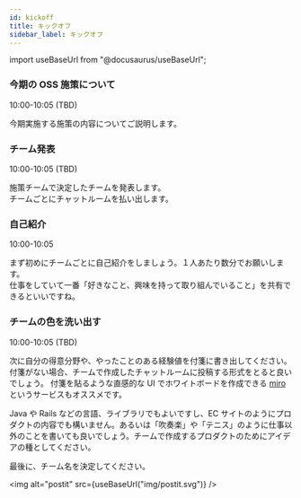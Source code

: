 ```yaml
---
id: kickoff
title: キックオフ
sidebar_label: キックオフ
---
```


import useBaseUrl from "@docusaurus/useBaseUrl";

### 今期の OSS 施策について

10:00-10:05 (TBD)

今期実施する施策の内容についてご説明します。

### チーム発表

10:00-10:05 (TBD)

施策チームで決定したチームを発表します。<br/>
チームごとにチャットルームを払い出します。

### 自己紹介

10:00-10:05

まず初めにチームごとに自己紹介をしましょう。１人あたり数分でお願いします。<br/>
仕事をしていて一番「好きなこと、興味を持って取り組んでいること」を共有できるといいですね。

### チームの色を洗い出す

10:00-10:05 (TBD)

次に自分の得意分野や、やったことのある経験値を付箋に書き出してください。<br/>
付箋がない場合、チームで作成したチャットルームに投稿する形式をとると良いでしょう。
付箋を貼るような直感的な UI でホワイトボードを作成できる [miro](https://miro.com/) というサービスもオススメです。

Java や Rails などの言語、ライブラリでもよいですし、EC サイトのようにプロダクトの内容でも構いません。あるいは「吹奏楽」や「テニス」のように仕事以外のことを書いても良いでしょう。チームで作成するプロダクトのためにアイデアの種としてください。

最後に、チーム名を決定してください。

<img
alt="postit"
src={useBaseUrl("img/postit.svg")}
/>
